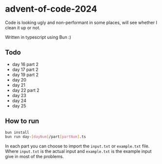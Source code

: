 # advent-of-code-2024

Code is looking ugly and non-performant in some places, will see whether I clean it up or not.

Written in typescript using Bun :)

## Todo

- day 16 part 2
- day 17 part 2
- day 19 part 2
- day 20
- day 21
- day 22 part 2
- day 23
- day 24
- day 25

## How to run

```bash
bun install
bun run day-[dayNum]/part[partNum].ts
```

In each part you can choose to import the `input.txt` or `example.txt` file. Where `input.txt` is the actual input and `example.txt` is the example input give in most of the problems.
